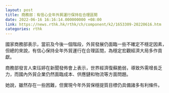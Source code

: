 ```yaml
---
layout: post
title: 商務部：有信心全年外貿運行保持在合理區間
date: 2022-06-16 16:16:14.000000000 +08:00
link: https://news.rthk.hk/rthk/ch/component/k2/1653309-20220616.htm
categories: rthk
---
```


國家商務部表示，當前及今後一個階段，外貿發展仍面臨一些不確定不穩定因素，但總的來說，有信心保持全年外貿運行在合理區間，為穩定宏觀經濟大局多作貢獻。

商務部發言人束珏婷在新聞發佈會上表示，世界經濟復蘇脆弱，導致外需增長乏力，而國內外貿企業仍然面臨成本、供應鏈和物流等方面問題。

她說，雖然存在一些困難，但實現今年外貿保穩提質目標仍具備諸多有利條件。
